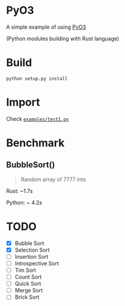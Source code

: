 # PyO3

A simple example of using [PyO3](https://github.com/PyO3/pyo3)

(Python modules building with Rust language)

# Build

```code
python setup.py install
```

# Import
Check [`examples/test1.py`](https://github.com/Alfex4936/Rust-PyO3-Sort/blob/main/examples/test1.py)

# Benchmark

## BubbleSort()
> Random array of 7777 ints

Rust: ~1.7s

Python: ~ 4.2s

# TODO
- [x] Bubble Sort
- [x] Selection Sort
- [ ] Insertion Sort
- [ ] Introspective Sort
- [ ] Tim Sort
- [ ] Count Sort
- [ ] Quick Sort
- [ ] Merge Sort
- [ ] Brick Sort